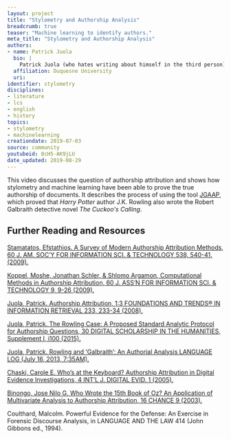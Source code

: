 ```yaml
---
layout: project
title: "Stylometry and Authorship Analysis"
breadcrumb: true
teaser: "Machine learning to identify authors."
meta_title: "Stylometry and Authorship Analysis"
authors:
- name: Patrick Juola
  bio: |
    Patrick Juola (who hates writing about himself in the third person) is a computational linguist, stylometrist, digital humanist and forensic scientist.  He is currently Professor of Computer Science at Duquesne University.  He is best known for his identification of J.K. Rowling as the true author of Robert Galbraith's *The Cuckoo's Calling*, but was also principal violist of the Holmdel Symphony Orchestra in Holmdel, NJ.
  affiliation: Duquesne University
  uri:
identifier: stylometry
disciplines:
- literature
- lcs
- english
- history
topics:
- stylometry
- machinelearning
creationdate: 2019-07-03
source: community
youtubeid: 8cH5-AK9jLU
date_updated: 2019-08-29
---
```



This video discusses the question of authorship attribution and shows how stylometry and machine learning have been able to prove the true authorship of documents. It describes the process of using the tool [JGAAP](https://github.com/evllabs/JGAAP), which proved that *Harry Potter* author J.K. Rowling also wrote the Robert Galbraith detective novel *The Cuckoo's Calling*.

## Further Reading and Resources

[Stamatatos, Efstathios. A Survey of Modern Authorship Attribution Methods, 60 J. AM. SOC’Y FOR INFORMATION SCI. & TECHNOLOGY 538, 540-41. (2009).](https://onlinelibrary.wiley.com/doi/abs/10.1002/asi.21001)

[Koppel, Moshe, Jonathan Schler, & Shlomo Argamon, Computational Methods in Authorship Attribution, 60 J. ASS’N FOR INFORMATION SCI. & TECHNOLOGY 9, 9-26 (2009).](https://www.researchgate.net/publication/220433607_Computational_Methods_in_Authorship_Attribution)

[Juola, Patrick. Authorship Attribution, 1:3 FOUNDATIONS AND TRENDS® IN INFORMATION RETRIEVAL 233, 233-34 (2008).](https://www.nowpublishers.com/article/Details/INR-005)

[Juola, Patrick. The Rowling Case: A Proposed Standard Analytic Protocol for Authorship Questions, 30 DIGITAL SCHOLARSHIP IN THE HUMANITIES, Supplement I, i100 (2015).](https://academic.oup.com/dsh/article/30/suppl_1/i100/363234)

[Juola, Patrick.  Rowling and ‘Galbraith’: An Authorial Analysis LANGUAGE LOG (July 16, 2013, 7:35AM).](http://languagelog.ldc.upenn.edu/nll/?p=5315)

[Chaski, Carole E. Who’s at the Keyboard? Authorship Attribution in Digital Evidence Investigations, 4 INT’L  J. DIGITAL EVID. 1 (2005).](http://citeseerx.ist.psu.edu/viewdoc/summary?doi=10.1.1.162.2382)

[Binongo, Jose Nilo G.  Who Wrote the 15th Book of Oz? An Application of Multivariate Analysis to Authorship Attribution, 16 CHANCE 9 (2003).](http://dh.obdurodon.org/Binongo-Chance.pdf)

Coulthard, Malcolm. Powerful Evidence for the Defense: An Exercise in Forensic Discourse Analysis, in LANGUAGE AND THE LAW 414 (John Gibbons ed., 1994).
